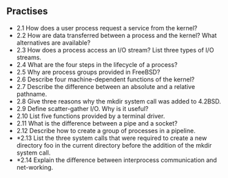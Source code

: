 ## Practises
- 2.1 How does a user process request a service from the kernel?
- 2.2 How are data transferred between a process and the kernel? What alternatives are available?
- 2.3 How does a process access an I/O stream? List three types of I/O streams.
- 2.4 What are the four steps in the lifecycle of a process?
- 2.5 Why are process groups provided in FreeBSD?
- 2.6 Describe four machine-dependent functions of the kernel?
- 2.7 Describe the difference between an absolute and a relative pathname.
- 2.8 Give three reasons why the mkdir system call was added to 4.2BSD.
- 2.9 Define scatter-gather I/O. Why is it useful?
- 2.10 List five functions provided by a terminal driver.
- 2.11 What is the difference between a pipe and a socket?
- 2.12 Describe how to create a group of processes in a pipeline.
- \*2.13 List the three system calls that were required to create a new directory foo in the current directory before the addition of the mkdir system call.
- \*2.14 Explain the difference between interprocess communication and net-working.
